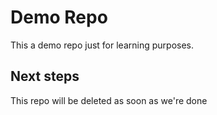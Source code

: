 # Demo Repo


This a demo repo just for learning purposes.


## Next steps


This repo will be deleted as soon as we're done
